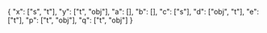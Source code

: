 

{
    "x": ["s", "t"],
    "y": ["t", "obj"],
    "a": [],
    "b": [],
    "c": ["s"],
    "d": ["obj", "t"],
    "e": ["t"],
    "p": ["t", "obj"],
    "q": ["t", "obj"]
}